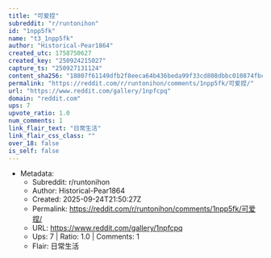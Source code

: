 ```yaml
---
title: "可爱捏"
subreddit: "r/runtonihon"
id: "1npp5fk"
name: "t3_1npp5fk"
author: "Historical-Pear1864"
created_utc: 1758750627
created_key: "250924215027"
capture_ts: "250927131124"
content_sha256: "18807f61149dfb2f8eeca64b436beda99f33cd808dbbc010874fbc5c2f9f3c6f"
permalink: "https://reddit.com/r/runtonihon/comments/1npp5fk/可爱捏/"
url: "https://www.reddit.com/gallery/1npfcpq"
domain: "reddit.com"
ups: 7
upvote_ratio: 1.0
num_comments: 1
link_flair_text: "日常生活"
link_flair_css_class: ""
over_18: false
is_self: false
---
```


- Metadata:
  - Subreddit: r/runtonihon
  - Author: Historical-Pear1864
  - Created: 2025-09-24T21:50:27Z
  - Permalink: https://reddit.com/r/runtonihon/comments/1npp5fk/可爱捏/
  - URL: https://www.reddit.com/gallery/1npfcpq
  - Ups: 7 | Ratio: 1.0 | Comments: 1
  - Flair: 日常生活

